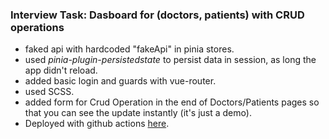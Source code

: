 ### Interview Task: Dasboard for (doctors, patients) with CRUD operations

- faked api with hardcoded "fakeApi" in pinia stores.
- used _pinia-plugin-persistedstate_ to persist data in session, as long the app
  didn't reload.
- added basic login and guards with vue-router.
- used SCSS.
- added form for Crud Operation in the end of Doctors/Patients pages so that you
  can see the update instantly (it's just a demo).
- Deployed with github actions
  [here](https://m-shrief.github.io/basic_dashboard/).
